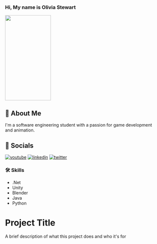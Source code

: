 ### Hi, My name is Olivia Stewart 

<img src="https://user-images.githubusercontent.com/16319829/81180309-2b51f000-8fee-11ea-8a78-ddfe8c3412a7.png" width="150" height="280">

## 🚀 About Me
I'm a software engineering student with a passion for game development and animation.  


## 🔗 Socials
[![youtube](https://img.shields.io/badge/youtube-0A12b2?style=for-the-badge&logo=youtube&logoColor=red)](https://www.youtube.com/channel/UC6Yq9ZZqVNi-UdTMtdgP0mA)
[![linkedin](https://img.shields.io/badge/linkedin-0A66C2?style=for-the-badge&logo=linkedin&logoColor=white)](https://www.linkedin.com/in/olivia-stewart-763090267/)
[![twitter](https://img.shields.io/badge/twitter-1DA1F2?style=for-the-badge&logo=twitter&logoColor=white)](https://twitter.com/ArkleAnim)


### 🛠 Skills
- .Net   
- Unity  
- Blender  
- Java  
- Python  


# Project Title

A brief description of what this project does and who it's for
